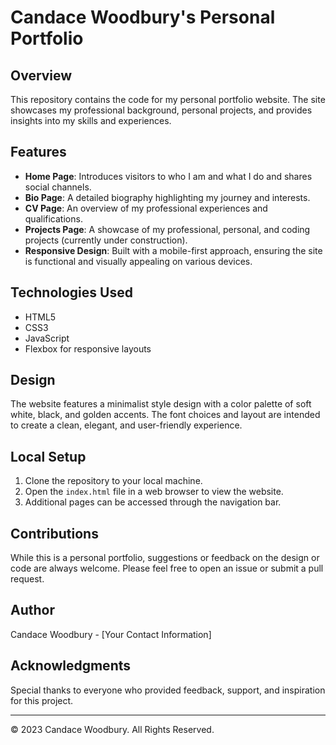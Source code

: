 # Candace Woodbury's Personal Portfolio

## Overview

This repository contains the code for my personal portfolio website. The site showcases my professional background, personal projects, and provides insights into my skills and experiences.

## Features

- **Home Page**: Introduces visitors to who I am and what I do and shares social channels.
- **Bio Page**: A detailed biography highlighting my journey and interests.
- **CV Page**: An overview of my professional experiences and qualifications.
- **Projects Page**: A showcase of my professional, personal, and coding projects (currently under construction).
- **Responsive Design**: Built with a mobile-first approach, ensuring the site is functional and visually appealing on various devices.

## Technologies Used

- HTML5
- CSS3
- JavaScript
- Flexbox for responsive layouts

## Design

The website features a minimalist style design with a color palette of soft white, black, and golden accents. The font choices and layout are intended to create a clean, elegant, and user-friendly experience.

## Local Setup

1. Clone the repository to your local machine.
2. Open the `index.html` file in a web browser to view the website.
3. Additional pages can be accessed through the navigation bar.

## Contributions

While this is a personal portfolio, suggestions or feedback on the design or code are always welcome. Please feel free to open an issue or submit a pull request.

## Author

Candace Woodbury - [Your Contact Information]

## Acknowledgments

Special thanks to everyone who provided feedback, support, and inspiration for this project.

---

© 2023 Candace Woodbury. All Rights Reserved.
